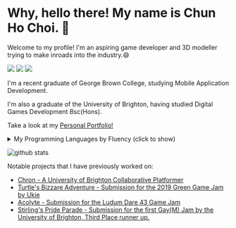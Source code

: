# Why, hello there! My name is Chun Ho Choi. 👋  
Welcome to my profile! I'm an aspiring game developer and 3D modeller trying to make inroads into the industry.😄

[<img src="https://img.shields.io/badge/-Chun%20Ho%20Choi-blue?style=flat&logo=linkedin&labelColor=blue">](https://www.linkedin.com/in/chun-ho-choi/)
[<img src="https://img.shields.io/badge/-chunhochoi2000@gmail.com-red?style=flat&logo=gmail&labelColor=white">](mailto:https://chunhochoi2000@gmail.com)
[<img src="https://img.shields.io/badge/-Chun%20Ho%20Choi-black?style=flat&logo=Artstation&labelColor=black">](https://www.artstation.com/chunhochoi)

I'm a recent graduate of George Brown College, studying Mobile Application Development.

I'm also a graduate of the University of Brighton, having studied Digital Games Development Bsc(Hons). 

Take a look at my [Personal Portfolio!](https://chunhochoi.netlify.app/) 

<details>
  <summary>My Programming Languages by Fluency (click to show)</summary>
  
| Fluency Ranking | My Programming Languages |
| --------------- | -------------------------|
|                1|  <img src="https://cdn.jsdelivr.net/gh/devicons/devicon/icons/html5/html5-plain-wordmark.svg" width="20" height="20"> HTML |
|                2|  <img src="https://cdn.jsdelivr.net/gh/devicons/devicon/icons/javascript/javascript-plain.svg" width="20" height="20"> Javascript|
|                3|  <img src="https://cdn.jsdelivr.net/gh/devicons/devicon/icons/css3/css3-plain-wordmark.svg" width="20" height="20"> CSS|
|                4|  <img src="https://cdn.jsdelivr.net/gh/devicons/devicon@latest/icons/kotlin/kotlin-original.svg" width="20" height="20"> Kotlin|
|                5|  <img src="https://cdn.jsdelivr.net/gh/devicons/devicon/icons/cplusplus/cplusplus-line.svg" width="20" height="20"> C++|
|                6|  <img src="https://cdn.jsdelivr.net/gh/devicons/devicon/icons/csharp/csharp-line.svg" width="20" height="20"> C#|
|                7|  <img src="/Images/sql-server.png" width="20" height="20"> SQL|
|                8|  <img src="https://cdn.jsdelivr.net/gh/devicons/devicon/icons/python/python-plain-wordmark.svg" width="20" height="20"> Python (Currently under self study)|  
 
</details>

![github stats](https://github-readme-stats.vercel.app/api?username=ChunHoChoi)

Notable projects that I have previously worked on:

- [Chron - A University of Brighton Collaborative Platformer](https://github.com/UoBSoft/Chron)
- [Turtle's Bizzare Adventure - Submission for the 2019 Green Game Jam by Ukie](https://chunhochoi.itch.io/turtles-bizarre-adventures)
- [Acolyte - Submission for the Ludum Dare 43 Game Jam](https://ldjam.com/events/ludum-dare/43/acolyte)
- [Stirling's Pride Parade - Submission for the first Gay(M) Jam by the University of Brighton, Third Place runner up.]()


<!--
**ChunHoChoi/ChunHoChoi** is a ✨ _special_ ✨ repository because its `README.md` (this file) appears on your GitHub profile.

Here are some ideas to get you started:

- 🔭 I’m currently working on ...
- 🌱 I’m currently learning ...
- 👯 I’m looking to collaborate on ...
- 🤔 I’m looking for help with ...
- 💬 Ask me about ...
- 📫 How to reach me: ...
- 😄 Pronouns: ...
- ⚡ Fun fact: ...
-->
